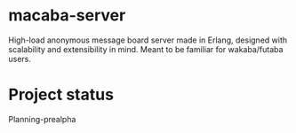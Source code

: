 macaba-server
=============

High-load anonymous message board server made in Erlang, designed with scalability
and extensibility in mind. Meant to be familiar for wakaba/futaba users.

Project status
==============

Planning-prealpha